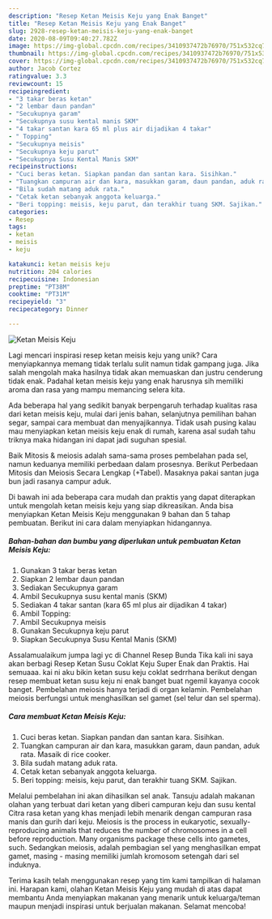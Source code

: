 ```yaml
---
description: "Resep Ketan Meisis Keju yang Enak Banget"
title: "Resep Ketan Meisis Keju yang Enak Banget"
slug: 2928-resep-ketan-meisis-keju-yang-enak-banget
date: 2020-08-09T09:40:27.782Z
image: https://img-global.cpcdn.com/recipes/3410937472b76970/751x532cq70/ketan-meisis-keju-foto-resep-utama.jpg
thumbnail: https://img-global.cpcdn.com/recipes/3410937472b76970/751x532cq70/ketan-meisis-keju-foto-resep-utama.jpg
cover: https://img-global.cpcdn.com/recipes/3410937472b76970/751x532cq70/ketan-meisis-keju-foto-resep-utama.jpg
author: Jacob Cortez
ratingvalue: 3.3
reviewcount: 15
recipeingredient:
- "3 takar beras ketan"
- "2 lembar daun pandan"
- "Secukupnya garam"
- "Secukupnya susu kental manis SKM"
- "4 takar santan kara 65 ml plus air dijadikan 4 takar"
- " Topping"
- "Secukupnya meisis"
- "Secukupnya keju parut"
- "Secukupnya Susu Kental Manis SKM"
recipeinstructions:
- "Cuci beras ketan. Siapkan pandan dan santan kara. Sisihkan."
- "Tuangkan campuran air dan kara, masukkan garam, daun pandan, aduk rata. Masaik di rice cooker."
- "Bila sudah matang aduk rata."
- "Cetak ketan sebanyak anggota keluarga."
- "Beri topping: meisis, keju parut, dan terakhir tuang SKM. Sajikan."
categories:
- Resep
tags:
- ketan
- meisis
- keju

katakunci: ketan meisis keju 
nutrition: 204 calories
recipecuisine: Indonesian
preptime: "PT38M"
cooktime: "PT31M"
recipeyield: "3"
recipecategory: Dinner

---
```



![Ketan Meisis Keju](https://img-global.cpcdn.com/recipes/3410937472b76970/751x532cq70/ketan-meisis-keju-foto-resep-utama.jpg)

Lagi mencari inspirasi resep ketan meisis keju yang unik? Cara menyiapkannya memang tidak terlalu sulit namun tidak gampang juga. Jika salah mengolah maka hasilnya tidak akan memuaskan dan justru cenderung tidak enak. Padahal ketan meisis keju yang enak harusnya sih memiliki aroma dan rasa yang mampu memancing selera kita.

Ada beberapa hal yang sedikit banyak berpengaruh terhadap kualitas rasa dari ketan meisis keju, mulai dari jenis bahan, selanjutnya pemilihan bahan segar, sampai cara membuat dan menyajikannya. Tidak usah pusing kalau mau menyiapkan ketan meisis keju enak di rumah, karena asal sudah tahu triknya maka hidangan ini dapat jadi suguhan spesial.

Baik Mitosis &amp; meiosis adalah sama-sama proses pembelahan pada sel, namun keduanya memiliki perbedaan dalam prosesnya. Berikut Perbedaan Mitosis dan Meiosis Secara Lengkap (+Tabel). Masaknya pakai santan juga bun jadi rasanya campur aduk.


Di bawah ini ada beberapa cara mudah dan praktis yang dapat diterapkan untuk mengolah ketan meisis keju yang siap dikreasikan. Anda bisa menyiapkan Ketan Meisis Keju menggunakan 9 bahan dan 5 tahap pembuatan. Berikut ini cara dalam menyiapkan hidangannya.

<!--inarticleads1-->

##### Bahan-bahan dan bumbu yang diperlukan untuk pembuatan Ketan Meisis Keju:

1. Gunakan 3 takar beras ketan
1. Siapkan 2 lembar daun pandan
1. Sediakan Secukupnya garam
1. Ambil Secukupnya susu kental manis (SKM)
1. Sediakan 4 takar santan (kara 65 ml plus air dijadikan 4 takar)
1. Ambil  Topping:
1. Ambil Secukupnya meisis
1. Gunakan Secukupnya keju parut
1. Siapkan Secukupnya Susu Kental Manis (SKM)


Assalamualaikum jumpa lagi yc di Channel Resep Bunda Tika kali ini saya akan berbagi Resep Ketan Susu Coklat Keju Super Enak dan Praktis. Hai semuaaa. kai ni aku bikin ketan susu keju coklat sedrrhana berikut dengan resep membuat ketan susu keju ni enak banget buat ngemil kayanya cocok banget. Pembelahan meiosis hanya terjadi di organ kelamin. Pembelahan meiosis berfungsi untuk menghasilkan sel gamet (sel telur dan sel sperma). 

<!--inarticleads2-->

##### Cara membuat Ketan Meisis Keju:

1. Cuci beras ketan. Siapkan pandan dan santan kara. Sisihkan.
1. Tuangkan campuran air dan kara, masukkan garam, daun pandan, aduk rata. Masaik di rice cooker.
1. Bila sudah matang aduk rata.
1. Cetak ketan sebanyak anggota keluarga.
1. Beri topping: meisis, keju parut, dan terakhir tuang SKM. Sajikan.


Melalui pembelahan ini akan dihasilkan sel anak. Tansuju adalah makanan olahan yang terbuat dari ketan yang diberi campuran keju dan susu kental Citra rasa ketan yang khas menjadi lebih menarik dengan campuran rasa manis dan gurih dari keju. Meiosis is the process in eukaryotic, sexually-reproducing animals that reduces the number of chromosomes in a cell before reproduction. Many organisms package these cells into gametes, such. Sedangkan meiosis, adalah pembagian sel yang menghasilkan empat gamet, masing - masing memiliki jumlah kromosom setengah dari sel induknya. 

Terima kasih telah menggunakan resep yang tim kami tampilkan di halaman ini. Harapan kami, olahan Ketan Meisis Keju yang mudah di atas dapat membantu Anda menyiapkan makanan yang menarik untuk keluarga/teman maupun menjadi inspirasi untuk berjualan makanan. Selamat mencoba!
